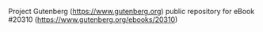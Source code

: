 Project Gutenberg (https://www.gutenberg.org) public repository for eBook #20310 (https://www.gutenberg.org/ebooks/20310)
